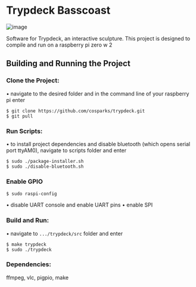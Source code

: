 # Trypdeck Basscoast

![image](https://user-images.githubusercontent.com/20360622/191133995-b9554fdb-050f-4551-8bd6-64d7be6bdde0.png)

Software for Trypdeck, an interactive sculpture.  This project is designed to compile and run on a raspberry pi zero w 2

## Building and Running the Project
### Clone the Project:
• navigate to the desired folder and in the command line of your raspberry pi enter
```
$ git clone https://github.com/cosparks/trypdeck.git
$ git pull
```

### Run Scripts:
• to install project dependencies and disable bluetooth (which opens serial port ttyAM0), navigate to scripts folder and enter
```
$ sudo ./package-installer.sh
$ sudo ./disable-bluetooth.sh
```

### Enable GPIO
```
$ sudo raspi-config
```
• disable UART console and enable UART pins
• enable SPI

### Build and Run:
• navigate to `.../trypdeck/src` folder and enter
```
$ make trypdeck
$ sudo ./trypdeck
```

### Dependencies:
ffmpeg, vlc, pigpio, make

